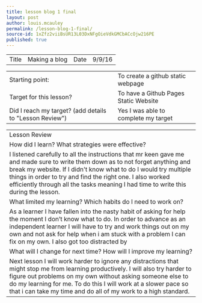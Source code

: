 ```yaml
---
title: lesson blog 1 final
layout: post
author: louis.mcauley
permalink: /lesson-blog-1-final/
source-id: 1xZfz2viiBsUR13L03DxNFgOieVdkGMCbACcOjw216PE
published: true
---
```

<table>
  <tr>
    <td>Title</td>
    <td>Making a blog</td>
    <td>Date</td>
    <td>9/9/16</td>
  </tr>
</table>


<table>
  <tr>
    <td>Starting point:</td>
    <td>To create a github static webpage</td>
  </tr>
  <tr>
    <td>Target for this lesson?</td>
    <td>To have a Github Pages Static Website</td>
  </tr>
  <tr>
    <td>Did I reach my target? 
(add details to "Lesson Review")</td>
    <td>Yes I was able to complete my target </td>
  </tr>
</table>


<table>
  <tr>
    <td>Lesson Review</td>
  </tr>
  <tr>
    <td>How did I learn? What strategies were effective? </td>
  </tr>
  <tr>
    <td>I listened carefully to all the instructions that mr keen gave me and made sure to write them down as to not forget anything and break my website. If I didn't know what to do I would try multiple things in order to try and find the right one. I also worked efficiently through all the tasks meaning I had time to write this during the lesson. </td>
  </tr>
  <tr>
    <td>What limited my learning? Which habits do I need to work on? </td>
  </tr>
  <tr>
    <td>As a learner I have fallen into the nasty habit of asking for help the moment I don’t know what to do. In order to advance as an independent learner I will have to try and work things out on my own and not ask for help when i am stuck with a problem I can fix on my own. I also got too distracted by </td>
  </tr>
  <tr>
    <td>What will I change for next time? How will I improve my learning?</td>
  </tr>
  <tr>
    <td>Next lesson I will work harder to ignore any distractions that might stop me from learning productively. I will also try harder to figure out problems on my own without asking someone else to do my learning for me. To do this I will work at a slower pace so that i can take my time and do all of my work to a high standard.</td>
  </tr>
</table>


